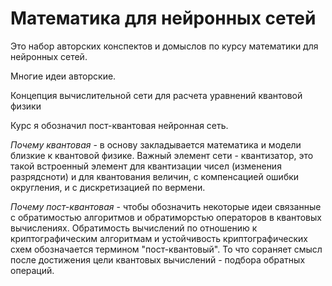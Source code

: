 Математика для нейронных сетей
==============================

Это набор авторских конспектов и домыслов по курсу математики для нейронных сетей.

Многие идеи авторские.

Концепция вычислительной сети для расчета уравнений квантовой физики 

Курс я обозначил пост-квантовая нейронная сеть. 

*Почему квантовая* - в основу закладывается математика и модели близкие к квантовой физике.
Важный элемент сети - квантизатор, это такой встроенный элемент для квантизации чисел (изменения разрядсноти) 
и для квантования величин, с компенсацией ошибки округления, и с дискретизацией по вермени.

*Почему пост-квантовая* - чтобы обозначить некоторые идеи связанные с обратимостью алгоритмов и обратиморстью операторов в квантовых вычислениях. 
Обратимость вычислений по отношению к криптографическим алгоритмам и устойчивость криптографических схем обозначается термином "пост-квантовый". 
То что сораняет смысл после достижения цели квантовых вычислений - подбора обратных операций.

